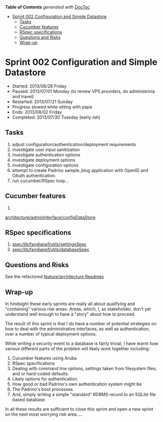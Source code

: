 **Table of Contents**  *generated with [DocToc](http://doctoc.herokuapp.com/)*

- [Sprint 002 Configuration and Simple Datastore](#sprint-002-configuration-and-simple-datastore)
	- [Tasks](#tasks)
	- [Cucumber features](#cucumber-features)
	- [RSpec specifications](#rspec-specifications)
	- [Questions and Risks](#questions-and-risks)
	- [Wrap-up](#wrap-up)

# Sprint 002 Configuration and Simple Datastore

 * Started: 2013/06/28 Friday
 * Paused: 2013/07/01 Monday (to review VPS providers, do administrivia 
and travel)
 * Restarted: 2013/07/21 Sunday
 * Progress slowed while sitting with papa
 * Ends: 2013/08/02 Friday
 * Completed: 2013/07/30 Tuesday (early-ish)

## Tasks

 1. adjust configuration/authentication/deployment requirements
 1. investigate user input sanitization
 1. investigate authentication options
 1. investigate deployment options
 1. investigate configuration options
 1. attempt to create Padrino sample_blog application with OpenID and 
OAuth authentication.
 1. run cucumber/RSpec loop...

## Cucumber features

 1. 
[architecture/adminInterface/configDataStore](../features/architecture/adminInterfaces/configDataStore.feature)

## RSpec specifications

 1. [spec/lib/fandianpf/utils/settingsSpec](../spec/lib/fandianpf/utils/settingsSpec.rb)
 1. [spec/lib/fandianpf/utils/databaseSpec](../spec/lib/fandianpf/utils/databaseSpec.rb)


## Questions and Risks

See the refactored [feature/architecture Readmes](../features/architecture)

## Wrap-up

In hindsight these early sprints are really all about qualifying and 
"containing" various risk areas.  Areas, which, I, as stakeholder, don't 
yet understand well enough to have a "story" about how to proceed.

The result of this sprint is that I *do* have a number of potential 
strategies on how to deal with the administrative interfaces, as well 
as authentication, over a number of typical deployment options.

While writing a security event to a database is fairly trivial, I have 
learnt how various different parts of the problem will likely work 
together including:

 1. Cucumber features using Aruba
 1. RSpec specifications
 1. Dealing with command line options, settings taken from filesystem 
files, and or hard-coded defaults.
 1. Likely options for authentication.
 1. How good or bad Padrino's own authentication system might be
 1. The Padrino's boot processes.
 1. And, simply writing a simple "standard" RDBMS record to an SQLite 
file based database.

In all these results are sufficient to close this sprint and open a new 
sprint on the next most worrying risk area.....

